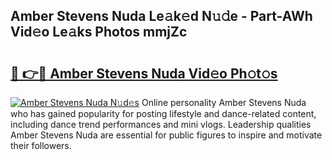 ## Amber Stevens Nuda Le𝚊k𝚎d N𝚞𝚍e - Part-AWh Vid𝚎o Le𝚊ks Photos mmjZc

# <h2><a href="http://fbdjhvs.evod.top/?m=Amber+Stevens+Nuda">🔗 👉🔴 Amber Stevens Nuda Vid𝚎o Ph𝚘t𝚘s</a></h2>

[![Amber Stevens Nuda N𝚞d𝚎s](https://i.imgur.com/8V9OHl7.gif)](http://fbdjhvs.evod.top/?m=Amber+Stevens+Nuda)
Online personality Amber Stevens Nuda who has gained popularity for posting lifestyle and dance-related content, including dance trend performances and mini vlogs. Leadership qualities Amber Stevens Nuda are essential for public figures to inspire and motivate their followers. 
